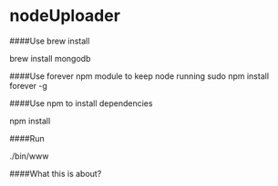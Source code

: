 # nodeUploader

####Use brew install

brew install mongodb

####Use forever npm module to keep node running
sudo npm install forever -g

####Use npm to install dependencies

npm install

####Run

./bin/www


####What this is about? 
